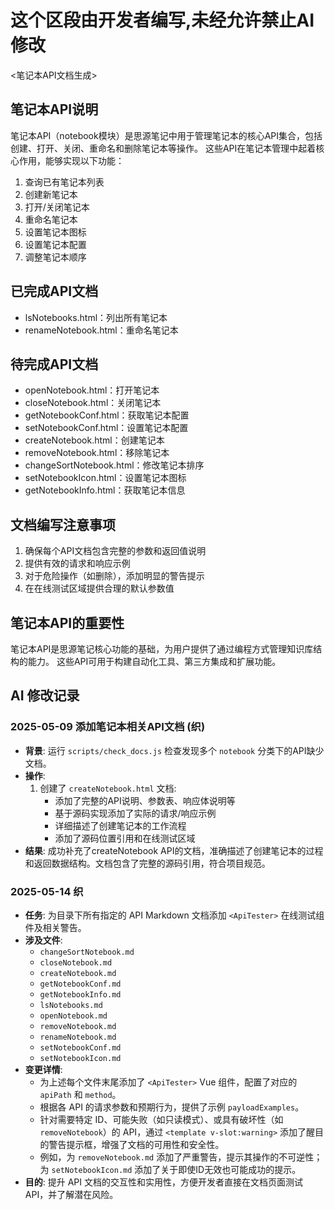 # 这个区段由开发者编写,未经允许禁止AI修改
<笔记本API文档生成>

## 笔记本API说明

笔记本API（notebook模块）是思源笔记中用于管理笔记本的核心API集合，包括创建、打开、关闭、重命名和删除笔记本等操作。
这些API在笔记本管理中起着核心作用，能够实现以下功能：

1. 查询已有笔记本列表
2. 创建新笔记本
3. 打开/关闭笔记本
4. 重命名笔记本
5. 设置笔记本图标
6. 设置笔记本配置
7. 调整笔记本顺序

## 已完成API文档

- lsNotebooks.html：列出所有笔记本
- renameNotebook.html：重命名笔记本

## 待完成API文档

- openNotebook.html：打开笔记本
- closeNotebook.html：关闭笔记本
- getNotebookConf.html：获取笔记本配置
- setNotebookConf.html：设置笔记本配置
- createNotebook.html：创建笔记本
- removeNotebook.html：移除笔记本
- changeSortNotebook.html：修改笔记本排序
- setNotebookIcon.html：设置笔记本图标
- getNotebookInfo.html：获取笔记本信息

## 文档编写注意事项

1. 确保每个API文档包含完整的参数和返回值说明
2. 提供有效的请求和响应示例
3. 对于危险操作（如删除），添加明显的警告提示
4. 在在线测试区域提供合理的默认参数值

## 笔记本API的重要性

笔记本API是思源笔记核心功能的基础，为用户提供了通过编程方式管理知识库结构的能力。
这些API可用于构建自动化工具、第三方集成和扩展功能。

## AI 修改记录

### 2025-05-09 添加笔记本相关API文档 (织)

* **背景**: 运行 `scripts/check_docs.js` 检查发现多个 `notebook` 分类下的API缺少文档。
* **操作**:
  1. 创建了 `createNotebook.html` 文档:
     * 添加了完整的API说明、参数表、响应体说明等
     * 基于源码实现添加了实际的请求/响应示例
     * 详细描述了创建笔记本的工作流程
     * 添加了源码位置引用和在线测试区域
* **结果**: 成功补充了createNotebook API的文档，准确描述了创建笔记本的过程和返回数据结构。文档包含了完整的源码引用，符合项目规范。

### 2025-05-14 织

- **任务**: 为目录下所有指定的 API Markdown 文档添加 `<ApiTester>` 在线测试组件及相关警告。
- **涉及文件**:
    - `changeSortNotebook.md`
    - `closeNotebook.md`
    - `createNotebook.md`
    - `getNotebookConf.md`
    - `getNotebookInfo.md`
    - `lsNotebooks.md`
    - `openNotebook.md`
    - `removeNotebook.md`
    - `renameNotebook.md`
    - `setNotebookConf.md`
    - `setNotebookIcon.md`
- **变更详情**: 
    - 为上述每个文件末尾添加了 `<ApiTester>` Vue 组件，配置了对应的 `apiPath` 和 `method`。
    - 根据各 API 的请求参数和预期行为，提供了示例 `payloadExamples`。
    - 针对需要特定 ID、可能失败（如只读模式）、或具有破坏性（如 `removeNotebook`）的 API，通过 `<template v-slot:warning>` 添加了醒目的警告提示框，增强了文档的可用性和安全性。
    - 例如，为 `removeNotebook.md` 添加了严重警告，提示其操作的不可逆性；为 `setNotebookIcon.md` 添加了关于即使ID无效也可能成功的提示。
- **目的**: 提升 API 文档的交互性和实用性，方便开发者直接在文档页面测试 API，并了解潜在风险。 